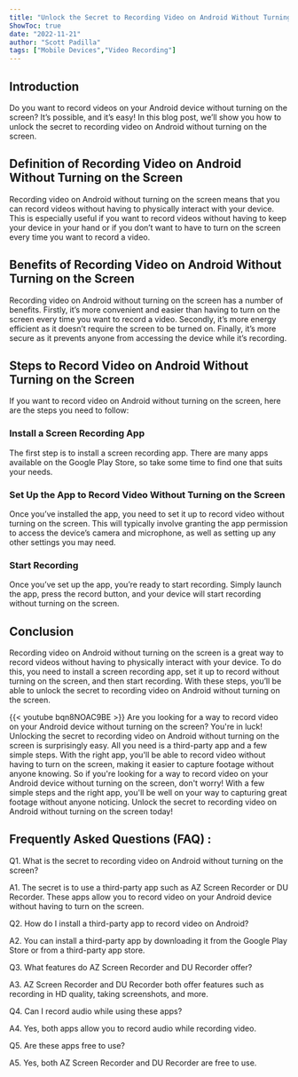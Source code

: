 ```yaml
---
title: "Unlock the Secret to Recording Video on Android Without Turning on the Screen!"
ShowToc: true 
date: "2022-11-21"
author: "Scott Padilla" 
tags: ["Mobile Devices","Video Recording"]
---
```

## Introduction

Do you want to record videos on your Android device without turning on the screen? It’s possible, and it’s easy! In this blog post, we’ll show you how to unlock the secret to recording video on Android without turning on the screen.

## Definition of Recording Video on Android Without Turning on the Screen

Recording video on Android without turning on the screen means that you can record videos without having to physically interact with your device. This is especially useful if you want to record videos without having to keep your device in your hand or if you don’t want to have to turn on the screen every time you want to record a video.

## Benefits of Recording Video on Android Without Turning on the Screen

Recording video on Android without turning on the screen has a number of benefits. Firstly, it’s more convenient and easier than having to turn on the screen every time you want to record a video. Secondly, it’s more energy efficient as it doesn’t require the screen to be turned on. Finally, it’s more secure as it prevents anyone from accessing the device while it’s recording.

## Steps to Record Video on Android Without Turning on the Screen

If you want to record video on Android without turning on the screen, here are the steps you need to follow:

### Install a Screen Recording App

The first step is to install a screen recording app. There are many apps available on the Google Play Store, so take some time to find one that suits your needs.

### Set Up the App to Record Video Without Turning on the Screen

Once you’ve installed the app, you need to set it up to record video without turning on the screen. This will typically involve granting the app permission to access the device’s camera and microphone, as well as setting up any other settings you may need.

### Start Recording

Once you’ve set up the app, you’re ready to start recording. Simply launch the app, press the record button, and your device will start recording without turning on the screen.

## Conclusion

Recording video on Android without turning on the screen is a great way to record videos without having to physically interact with your device. To do this, you need to install a screen recording app, set it up to record without turning on the screen, and then start recording. With these steps, you’ll be able to unlock the secret to recording video on Android without turning on the screen.

{{< youtube bqn8NOAC9BE >}} 
Are you looking for a way to record video on your Android device without turning on the screen? You're in luck! Unlocking the secret to recording video on Android without turning on the screen is surprisingly easy. All you need is a third-party app and a few simple steps. With the right app, you'll be able to record video without having to turn on the screen, making it easier to capture footage without anyone knowing. So if you're looking for a way to record video on your Android device without turning on the screen, don't worry! With a few simple steps and the right app, you'll be well on your way to capturing great footage without anyone noticing. Unlock the secret to recording video on Android without turning on the screen today!

## Frequently Asked Questions (FAQ) :
Q1. What is the secret to recording video on Android without turning on the screen?

A1. The secret is to use a third-party app such as AZ Screen Recorder or DU Recorder. These apps allow you to record video on your Android device without having to turn on the screen.

Q2. How do I install a third-party app to record video on Android?

A2. You can install a third-party app by downloading it from the Google Play Store or from a third-party app store.

Q3. What features do AZ Screen Recorder and DU Recorder offer?

A3. AZ Screen Recorder and DU Recorder both offer features such as recording in HD quality, taking screenshots, and more.

Q4. Can I record audio while using these apps?

A4. Yes, both apps allow you to record audio while recording video.

Q5. Are these apps free to use?

A5. Yes, both AZ Screen Recorder and DU Recorder are free to use.


